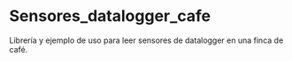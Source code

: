 # Sensores_datalogger_cafe
Librería y ejemplo de uso para leer sensores de datalogger en una finca de café.
